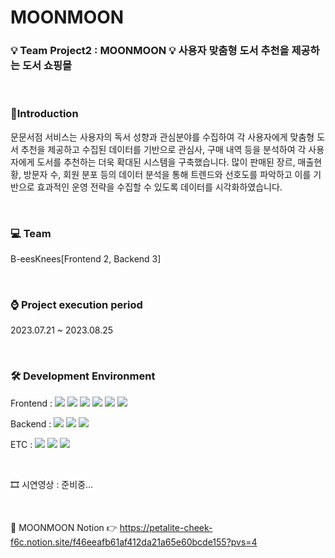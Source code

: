 # MOONMOON

### 💡 Team Project2 : MOONMOON 💡 사용자 맞춤형 도서 추천을 제공하는 도서 쇼핑몰 

<br/>

### 📢Introduction
문문서점 서비스는 사용자의 독서 성향과 관심분야를 수집하여 각 사용자에게 맞춤형 도서 추천을 제공하고 수집된 데이터를 기반으로 관심사, 구매 내역 등을 분석하여 각 사용자에게 도서를 추천하는 더욱 확대된 시스템을 구축했습니다. 많이 판매된 장르, 매출현황, 방문자 수, 회원 분포 등의 데이터 분석을 통해 트렌드와 선호도를 파악하고 이를 기반으로 효과적인 운영 전략을 수집할 수 있도록 데이터를 시각화하였습니다.

<br/>

### 💻 Team  
B-eesKnees[Frontend 2, Backend 3]

<br/>

### ⌚ Project execution period
2023.07.21 ~ 2023.08.25  

<br/>

### 🛠 Development Environment  

<p>
  <span>Frontend : </span>
  <img src="https://img.shields.io/badge/HTML-E34F26?style=flat&logo=html5&logoColor=white"/>
  <img src="https://img.shields.io/badge/CSS-1572B6?style=flat&logo=css3&logoColor=white"/>
  <img src="https://img.shields.io/badge/Bootstrap-7952B3?style=flat&logo=bootstrap&logoColor=white"/>
  <img src="https://img.shields.io/badge/Javascript-F7DF1E?style=flat&logo=javascript&logoColor=white"/>
  <img src="https://img.shields.io/badge/Vue-4FC08D?style=flat&logo=vuedotjs&logoColor=white"/>
  <img src="https://img.shields.io/badge/Chart.js-FF6384?style=flat&logo=chartdotjs&logoColor=white"/>
</p>



<p>
  <span>Backend : </span>
  <img src="https://img.shields.io/badge/Node.js-339933?style=flat&logo=nodedotjs&logoColor=white"/>
  <img src="https://img.shields.io/badge/Express-000000?style=flat&logo=express&logoColor=white"/>
  <img src="https://img.shields.io/badge/MySQL-4479A1?style=flat&logo=mysql&logoColor=white"/>
</p>


<p>
  <span>ETC : </span>
  <img src="https://img.shields.io/badge/Notion-000000?style=flat&logo=notion&logoColor=white"/>
  <img src="https://img.shields.io/badge/Figma-F24E1E?style=flat&logo=figma&logoColor=white"/>
  <img src="https://img.shields.io/badge/GitHub-000000?style=flat&logo=github&logoColor=white"/>
</p>

<br/>

  🎞 시연영상 : 준비중...

<br/>

📃 MOONMOON Notion 👉 https://petalite-cheek-f6c.notion.site/f46eeafb61af412da21a65e60bcde155?pvs=4
